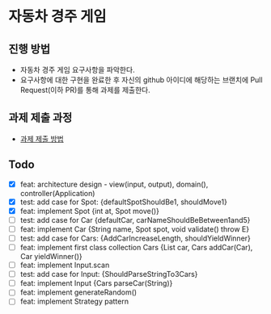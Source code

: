 # 자동차 경주 게임

## 진행 방법

* 자동차 경주 게임 요구사항을 파악한다.
* 요구사항에 대한 구현을 완료한 후 자신의 github 아이디에 해당하는 브랜치에 Pull Request(이하 PR)를 통해 과제를 제출한다.

## 과제 제출 과정

* [과제 제출 방법](https://github.com/next-step/nextstep-docs/tree/master/precourse)

## Todo

- [x] feat: architecture design - view(input, output), domain(), controller(Application)
- [x] test: add case for Spot: {defaultSpotShouldBe1, shouldMove1}
- [x] feat: implement Spot {int at, Spot move()}
- [ ] test: add case for Car {defaultCar, carNameShouldBeBetween1and5}
- [ ] feat: implement Car {String name, Spot spot, void validate() throw E}
- [ ] test: add case for Cars: {AddCarIncreaseLength, shouldYieldWinner}
- [ ] feat: implement first class collection Cars {List<Car> car, Cars addCar(Car), Car yieldWinner()}
- [ ] feat: implement Input.scan
- [ ] test: add case for Input: {ShouldParseStringTo3Cars}
- [ ] feat: implement Input {Cars parseCar(String)}
- [ ] feat: implement generateRandom()
- [ ] feat: implement Strategy pattern
